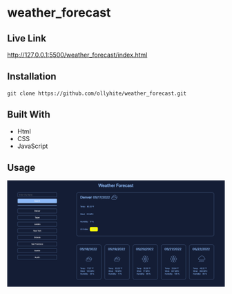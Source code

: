 # weather_forecast

## Live Link

http://127.0.0.1:5500/weather_forecast/index.html

## Installation

```
git clone https://github.com/ollyhite/weather_forecast.git
```

## Built With

- Html
- CSS
- JavaScript

## Usage

![alt text](./assets/images/weather-dashboard-screenshot.png)
